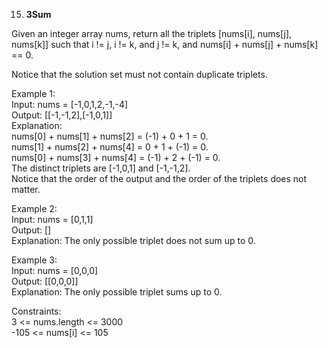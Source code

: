 15. **3Sum**

Given an integer array nums, return all the triplets [nums[i], nums[j], nums[k]] such that i != j, i != k, and j != k, and nums[i] + nums[j] + nums[k] == 0.<br>

Notice that the solution set must not contain duplicate triplets.<br>

 

Example 1:<br>
Input: nums = [-1,0,1,2,-1,-4]<br>
Output: [[-1,-1,2],[-1,0,1]]<br>
Explanation: <br>
nums[0] + nums[1] + nums[2] = (-1) + 0 + 1 = 0.<br>
nums[1] + nums[2] + nums[4] = 0 + 1 + (-1) = 0.<br>
nums[0] + nums[3] + nums[4] = (-1) + 2 + (-1) = 0.<br>
The distinct triplets are [-1,0,1] and [-1,-1,2].<br>
Notice that the order of the output and the order of the triplets does not matter.<br>

Example 2:<br>
Input: nums = [0,1,1]<br>
Output: []<br>
Explanation: The only possible triplet does not sum up to 0.<br>

Example 3:<br>
Input: nums = [0,0,0]<br>
Output: [[0,0,0]]<br>
Explanation: The only possible triplet sums up to 0.<br>

Constraints:<br>
3 <= nums.length <= 3000<br>
-105 <= nums[i] <= 105
